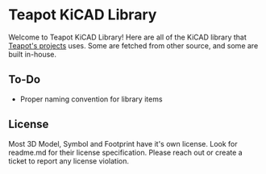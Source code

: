 
# Teapot KiCAD Library
Welcome to Teapot KiCAD Library!
Here are all of the KiCAD library that [Teapot's projects](https://github.com/teapotlaboratories) uses. Some are fetched from other source, and some are built in-house.

## To-Do
- Proper naming convention for library items

## License
Most 3D Model, Symbol and Footprint have it's own license. Look for readme.md for their license specification.
Please reach out or create a ticket to report any license violation.